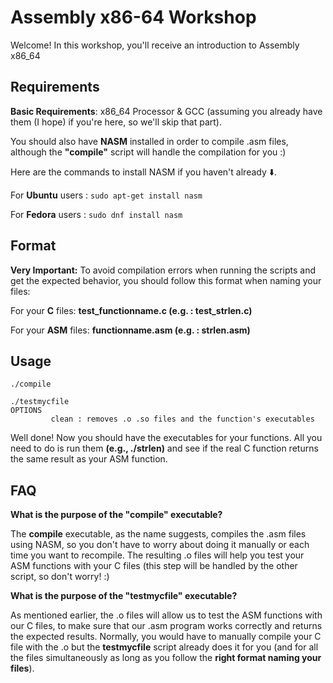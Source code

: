 # Assembly x86-64 Workshop

Welcome! In this workshop, you'll receive an introduction to Assembly x86_64

## Requirements

**Basic Requirements**: x86_64 Processor & GCC (assuming you already have them (I hope) if you're here, so we'll skip that part).

You should also have **NASM** installed in order to compile .asm files, although the **"compile"** script will handle the compilation for you :)


Here are the commands to install NASM if you haven't already ⬇️.

For **Ubuntu** users : ```sudo apt-get install nasm```

For **Fedora** users : ```sudo dnf install nasm```

## Format
**Very Important:**
To avoid compilation errors when running the scripts and get the expected behavior, you should follow this format when naming your files:

For your **C** files: **test_functionname.c (e.g. : test_strlen.c)**

For your **ASM** files: **functionname.asm (e.g. : strlen.asm)**

## Usage

```
./compile
```
```
./testmycfile
OPTIONS
         clean : removes .o .so files and the function's executables
```

Well done! Now you should have the executables for your functions. All you need to do is run them **(e.g., ./strlen)** and see if the real C function returns the same result as your ASM function.


## FAQ

**What is the purpose of the "compile" executable?**

The **compile** executable, as the name suggests, compiles the .asm files using NASM, so you don't have to worry about doing it manually or each time you want to recompile. The resulting .o files will help you test your ASM functions with your C files (this step will be handled by the other script, so don't worry! :)

**What is the purpose of the "testmycfile" executable?**

As mentioned earlier, the .o files will allow us to test the ASM functions with our C files, to make sure that our .asm program works correctly and returns the expected results. Normally, you would have to manually compile your C file with the .o but the **testmycfile** script already does it for you (and for all the files simultaneously as long as you follow the **right format naming your files**).
